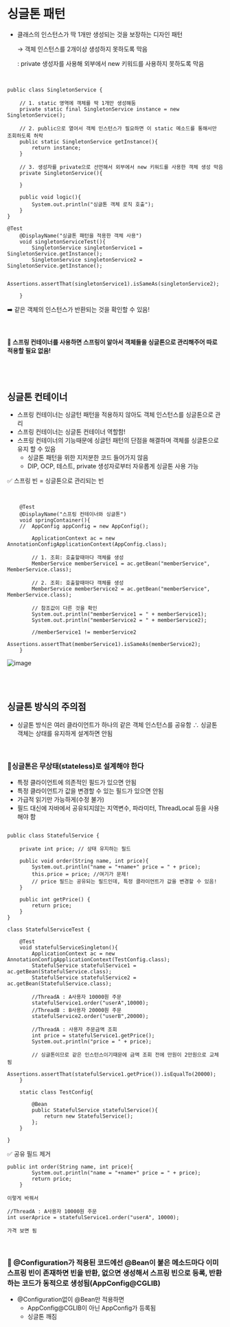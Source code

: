 # 싱글톤 패턴

- 클래스의 인스턴스가 딱 1개만 생성되는 것을 보장하는 디자인 패턴

    → 객체 인스턴스를 2개이상 생성하지 못하도록 막음
        
    : private 생성자를 사용해 외부에서 new 키워드를 사용하지 못하도록 막음

<br>

```
public class SingletonService {
    
    // 1. static 영역에 객체를 딱 1개만 생성해둠
    private static final SingletonService instance = new SingletonService();
    
    // 2. public으로 열어서 객체 인스턴스가 필요하면 이 static 메소드를 통해서만 조회하도록 허락
    public static SingletonService getInstance(){
        return instance;
    }

    // 3. 생성자를 private으로 선언해서 외부에서 new 키워드를 사용한 객체 생성 막음
    private SingletonService(){
        
    }
    
    public void logic(){
        System.out.println("싱글톤 객체 로직 호출");
    }
}

```

```
@Test
    @DisplayName("싱글톤 패턴을 적용한 객체 사용")
    void singletonServiceTest(){
        SingletonService singletonService1 = SingletonService.getInstance();
        SingletonService singletonService2 = SingletonService.getInstance();

        Assertions.assertThat(singletonService1).isSameAs(singletonService2);

    }
```

➡️ 같은 객체의 인스턴스가 반환되는 것을 확인할 수 있음!

<br>

#### 📌 스프링 컨테이너를 사용하면 스프링이 알아서 객체들을 싱글톤으로 관리해주어 따로 적용할 필요 없음!

<br><Br>

## 싱글톤 컨테이너
- 스프링 컨테이너는 싱글턴  패턴을 적용하지 않아도 객체 인스턴스를 싱글톤으로 관리
- 스프링 컨테이너는 싱글톤 컨테이너 역할함! 
- 스프링 컨테이너의 기능때문에 싱글턴 패턴의 단점을 해결하며 객체를 싱글톤으로 유지 할 수 있음
    - 싱글톤 패턴을 위한 지저분한 코드 들어가지 않음
    - DIP, OCP, 테스트, private 생성자로부터 자유롭게 싱글톤 사용 가능

✅ 스프링 빈 = 싱글톤으로 관리되는 빈

<br>

```
    @Test
    @DisplayName("스프링 컨테이너와 싱글톤")
    void springContainer(){
    //  AppConfig appConfig = new AppConfig();

        ApplicationContext ac = new AnnotationConfigApplicationContext(AppConfig.class);

        // 1. 조회: 호출할때마다 객체를 생성
        MemberService memberService1 = ac.getBean("memberService", MemberService.class);

        // 2. 조회: 호출할때마다 객체를 생성
        MemberService memberService2 = ac.getBean("memberService", MemberService.class);

        // 참조값이 다른 것을 확인
        System.out.println("memberService1 = " + memberService1);
        System.out.println("memberService2 = " + memberService2);

        //memberService1 != memberService2
        Assertions.assertThat(memberService1).isSameAs(memberService2);
    }

```

![image](https://user-images.githubusercontent.com/81572478/189321609-4df4d0b5-8ffd-4452-8f45-9b4a89e01b9c.png)

<br><Br>

## 싱글톤 방식의 주의점

- 싱글톤 방식은 여러 클라이언트가 하나의 같은 객체 인스턴스를 공유함 ∴ 싱글톤 객체는 상태를 유지하게 설계하면 안됨
<br>

### 📌싱글톤은 무상태(stateless)로 설계해야 한다
- 특정 클라이언트에 의존적인 필드가 있으면 안됨
- 특정 클라이언트가 값을 변경할 수 있는 필드가 있으면 안됨
- 가급적 읽기만 가능하게(수정 불가)
- 필드 대신에 자바에서 공유되지않는 지역변수, 파라미터, ThreadLocal 등을 사용해야 함

```

public class StatefulService {

    private int price; // 상태 유지하는 필드

    public void order(String name, int price){
        System.out.println("name = "+name+" price = " + price);
        this.price = price; //여기가 문제! 
        // price 필드는 공유되는 필드인데, 특정 클라이언트가 값을 변경할 수 있음!
    }

    public int getPrice() {
        return price;
    }
}

```
```
class StatefulServiceTest {

    @Test
    void statefulServiceSingleton(){
        ApplicationContext ac = new AnnotationConfigApplicationContext(TestConfig.class);
        StatefulService statefulService1 = ac.getBean(StatefulService.class);
        StatefulService statefulService2 = ac.getBean(StatefulService.class);

        //ThreadA : A사용자 10000원 주문
        statefulService1.order("userA",10000);
        //ThreadB : B사용자 20000원 주문
        statefulService2.order("userB",20000);

        //ThreadA : 사용자 주문금액 조회
        int price = statefulService1.getPrice();
        System.out.println("price = " + price);

        // 싱글톤이므로 같은 인스턴스이기때문에 금액 조회 전에 만원이 2만원으로 교체됨
        Assertions.assertThat(statefulService1.getPrice()).isEqualTo(20000);
    }

    static class TestConfig{

        @Bean
        public StatefulService statefulService(){
            return new StatefulService();
        };
    }

}
```

✅ 공유 필드 제거

```
public int order(String name, int price){
        System.out.println("name = "+name+" price = " + price);
        return price;
    }

이렇게 바꿔서 

//ThreadA : A사용자 10000원 주문
int userAprice = statefulService1.order("userA", 10000);

가격 보면 됨
```

<br>

### 📌 @Configuration가 적용된 코드에선 @Bean이 붙은 메소드마다 이미 스프링 빈이 존재하면 빈을 반환, 없으면 생성해서 스프링 빈으로 등록, 반환 하는 코드가 동적으로 생성됨(AppConfig@CGLIB)

- @Configuration없이 @Bean만 적용하면 
    - AppConfig@CGLIB이 아닌 AppConfig가 등록됨
    - 싱글톤 깨짐